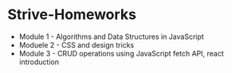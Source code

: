 # Strive-Homeworks

- Module 1 - Algorithms and Data Structures in JavaScript
- Moduele 2 - CSS and design tricks
- Module 3 - CRUD operations using JavaScript fetch API, react introduction
